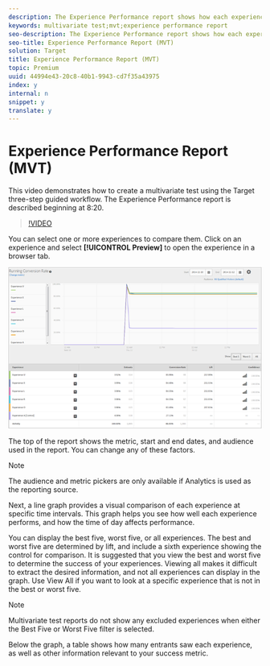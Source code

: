 ```yaml
---
description: The Experience Performance report shows how each experience in the activity performs.This report includes information about the number of entrants, the conversion rate, the lift, and the confidence.
keywords: multivariate test;mvt;experience performance report
seo-description: The Experience Performance report shows how each experience in the activity performs.This report includes information about the number of entrants, the conversion rate, the lift, and the confidence.
seo-title: Experience Performance Report (MVT)
solution: Target
title: Experience Performance Report (MVT)
topic: Premium
uuid: 44994e43-20c8-40b1-9943-cd7f35a43975
index: y
internal: n
snippet: y
translate: y
---
```


# Experience Performance Report (MVT)

This video demonstrates how to create a multivariate test using the Target three-step guided workflow. The Experience Performance report is described beginning at 8:20. 

>[!VIDEO](https://vimeo.com/X8w5IQqEOow) 

You can select one or more experiences to compare them. Click on an experience and select **[!UICONTROL  Preview]** to open the experience in a browser tab. 

![](assets/experienceperformancetable.png) 

The top of the report shows the metric, start and end dates, and audience used in the report. You can change any of these factors. 


>[!NOTE]
>
>The audience and metric pickers are only available if Analytics is used as the reporting source.



Next, a line graph provides a visual comparison of each experience at specific time intervals. This graph helps you see how well each experience performs, and how the time of day affects performance. 

You can display the best five, worst five, or all experiences. The best and worst five are determined by lift, and include a sixth experience showing the control for comparison. It is suggested that you view the best and worst five to determine the success of your experiences. Viewing all makes it difficult to extract the desired information, and not all experiences can display in the graph. Use View All if you want to look at a specific experience that is not in the best or worst five. 


>[!NOTE]
>
>Multivariate test reports do not show any excluded experiences when either the Best Five or Worst Five filter is selected.



Below the graph, a table shows how many entrants saw each experience, as well as other information relevant to your success metric. 
